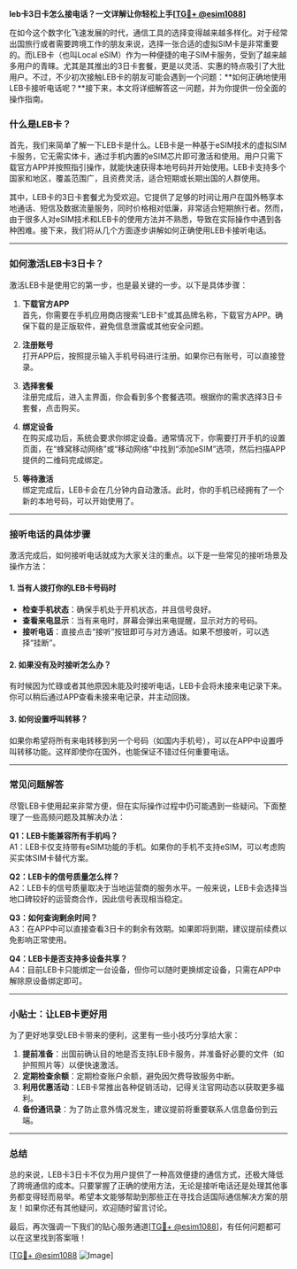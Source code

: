 **leb卡3日卡怎么接电话？一文详解让你轻松上手[[TG💪+ @esim1088](https://t.me/s/esim1088)]**

在如今这个数字化飞速发展的时代，通信工具的选择变得越来越多样化。对于经常出国旅行或者需要跨境工作的朋友来说，选择一张合适的虚拟SIM卡是非常重要的。而LEB卡（也叫Local eSIM）作为一种便捷的电子SIM卡服务，受到了越来越多用户的青睐。尤其是其推出的3日卡套餐，更是以灵活、实惠的特点吸引了大批用户。不过，不少初次接触LEB卡的朋友可能会遇到一个问题：**如何正确地使用LEB卡接听电话呢？**接下来，本文将详细解答这一问题，并为你提供一份全面的操作指南。

### 什么是LEB卡？

首先，我们来简单了解一下LEB卡是什么。LEB卡是一种基于eSIM技术的虚拟SIM卡服务，它无需实体卡，通过手机内置的eSIM芯片即可激活和使用。用户只需下载官方APP并按照指引操作，就能快速获得本地号码并开始使用。LEB卡支持多个国家和地区，覆盖范围广，且资费灵活，适合短期或长期出国的人群使用。

其中，LEB卡的3日卡套餐尤为受欢迎。它提供了足够的时间让用户在国外畅享本地通话、短信及数据流量服务，同时价格相对低廉，非常适合短期旅行者。然而，由于很多人对eSIM技术和LEB卡的使用方法并不熟悉，导致在实际操作中遇到各种困难。接下来，我们将从几个方面逐步讲解如何正确使用LEB卡接听电话。

---

### 如何激活LEB卡3日卡？

激活LEB卡是使用它的第一步，也是最关键的一步。以下是具体步骤：

1. **下载官方APP**  
   首先，你需要在手机应用商店搜索“LEB卡”或其品牌名称，下载官方APP。确保下载的是正版软件，避免信息泄露或其他安全问题。

2. **注册账号**  
   打开APP后，按照提示输入手机号码进行注册。如果你已有账号，可以直接登录。

3. **选择套餐**  
   注册完成后，进入主界面，你会看到多个套餐选项。根据你的需求选择3日卡套餐，点击购买。

4. **绑定设备**  
   在购买成功后，系统会要求你绑定设备。通常情况下，你需要打开手机的设置页面，在“蜂窝移动网络”或“移动网络”中找到“添加eSIM”选项，然后扫描APP提供的二维码完成绑定。

5. **等待激活**  
   绑定完成后，LEB卡会在几分钟内自动激活。此时，你的手机已经拥有了一个新的本地号码，可以开始使用了。

---

### 接听电话的具体步骤

激活完成后，如何接听电话就成为大家关注的重点。以下是一些常见的接听场景及操作方法：

#### 1. 当有人拨打你的LEB卡号码时
- **检查手机状态**：确保手机处于开机状态，并且信号良好。
- **查看来电显示**：当有来电时，屏幕会弹出来电提醒，显示对方的号码。
- **接听电话**：直接点击“接听”按钮即可与对方通话。如果不想接听，可以选择“挂断”。

#### 2. 如果没有及时接听怎么办？
有时候因为忙碌或者其他原因未能及时接听电话，LEB卡会将未接来电记录下来。你可以稍后通过APP查看未接来电记录，并主动回拨。

#### 3. 如何设置呼叫转移？
如果你希望将所有来电转移到另一个号码（如国内手机号），可以在APP中设置呼叫转移功能。这样即使你在国外，也能保证不错过任何重要电话。

---

### 常见问题解答

尽管LEB卡使用起来非常方便，但在实际操作过程中仍可能遇到一些疑问。下面整理了一些高频问题及其解决办法：

**Q1：LEB卡能兼容所有手机吗？**  
A1：LEB卡仅支持带有eSIM功能的手机。如果你的手机不支持eSIM，可以考虑购买实体SIM卡替代方案。

**Q2：LEB卡的信号质量怎么样？**  
A2：LEB卡的信号质量取决于当地运营商的服务水平。一般来说，LEB卡会选择当地口碑较好的运营商合作，因此信号表现相当稳定。

**Q3：如何查询剩余时间？**  
A3：在APP中可以直接查看3日卡的剩余有效期。如果即将到期，建议提前续费以免影响正常使用。

**Q4：LEB卡是否支持多设备共享？**  
A4：目前LEB卡只能绑定一台设备，但你可以随时更换绑定设备，只需在APP中解除原设备绑定即可。

---

### 小贴士：让LEB卡更好用

为了更好地享受LEB卡带来的便利，这里有一些小技巧分享给大家：

1. **提前准备**：出国前确认目的地是否支持LEB卡服务，并准备好必要的文件（如护照照片等）以便快速激活。
2. **定期检查余额**：定期检查账户余额，避免因欠费导致服务中断。
3. **利用优惠活动**：LEB卡常推出各种促销活动，记得关注官网动态以获取更多福利。
4. **备份通讯录**：为了防止意外情况发生，建议提前将重要联系人信息备份到云端。

---

### 总结

总的来说，LEB卡3日卡不仅为用户提供了一种高效便捷的通信方式，还极大降低了跨境通信的成本。只要掌握了正确的使用方法，无论是接听电话还是处理其他事务都变得轻而易举。希望本文能够帮助到那些正在寻找合适国际通信解决方案的朋友！如果你还有其他疑问，欢迎随时留言讨论。

最后，再次强调一下我们的贴心服务通道[[TG💪+ @esim1088](https://t.me/s/esim1088)]，有任何问题都可以在这里找到答案哦！  

[[TG💪+ @esim1088](https://t.me/s/esim1088) ![Image](https://i.postimg.cc/4NQfJmqS/Snipaste-2025-05-13-00-14-12.png)]